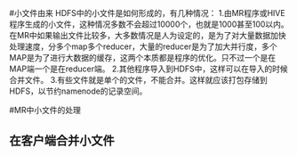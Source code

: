 #小文件由来
HDFS中的小文件是如何形成的，有几种情况：
1.由MR程序或HIVE程序生成的小文件，这种情况多数不会超过10000个，也就是1000甚至100以内。
在MR中如果输出文件比较多，大多数情况是人为设定的，是为了对大量数据加快处理速度，分多个map多个reducer，大量的reducer是为了加大并行度，多个MAP是为了进行大数据的缓存，这两个本质都是程序的优化。只不过一个是在MAP端一个是在reducer端。
2.其他程序导入到HDFS中，这样可以在导入的时候合并文件。
3.有些文件就是单个的文件，不能合并。这样就应该打包存储到HDFS，以节约namenode的记录空间。


#MR中小文件的处理
## 在客户端合并小文件


